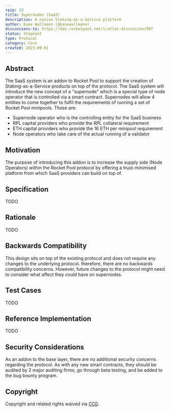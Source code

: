 ```yaml
---
rpip: 13
title: Supernodes (SaaS)
description: A native Staking-as-a-Service platform
author: Kane Wallmann (@kanewallmann)
discussions-to: https://dao.rocketpool.net/t/atlas-discussion/997
status: Stagnant
type: Protocol
category: Core
created: 2023-09-01
---
```


## Abstract

The SaaS system is an addon to Rocket Pool to support the creation of Staking-as-a-Service products on top of the protocol. The SaaS system will
introduce the new concept of a "supernode" which is a special type of node operator that is controlled via a smart contract. Supernodes will
allow 4 entities to come together to fulfil the requirements of running a set of Rocket Pool minipools. Those are: 

- Supernode operator who is the controlling entity for the SaaS business
- RPL capital providers who provide the RPL collateral requirement
- ETH capital providers who provide the 16 ETH per minipool requirement
- Node operators who take care of the actual running of a validator

## Motivation

The purpose of introducing this addon is to increase the supply side (Node Operators) within the Rocket Pool protocol by offering a trust-minimised
platform from which SaaS providers can build on top of.

## Specification
TODO

## Rationale
TODO

## Backwards Compatibility
This design sits on top of the existing protocol and does not require any changes to the underlying protocol. therefore, there are no backwards
compatibility concerns. However, future changes to the protocol might need to consider what affect they could have on supernodes.

## Test Cases
TODO

## Reference Implementation
TODO

## Security Considerations
As an addon to the base layer, there are no additional security concerns regarding the protocol. As with any new smart contracts,
they should be audited by 2 major auditing firms, go through beta testing, and be added to the bug bounty program.

## Copyright
Copyright and related rights waived via [CC0](https://creativecommons.org/publicdomain/zero/1.0/).
